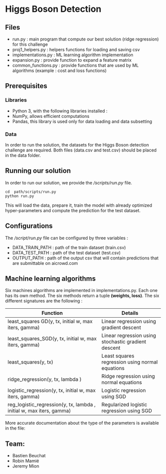 # Higgs Boson Detection

## Files
* run.py : main program that compute our best solution (ridge regression) for this challenge
* proj1_helpers.py : helpers functions for loading and saving csv
* implementations.py : ML learning algorithm implementation
* expansion.py : provide function to expand a feature matrix
* common_functions.py : provide functions that are used by ML algorithms (example : cost and loss functions)

## Prerequisites
### Libraries
* Python 3, with the following libraries installed :
* NumPy, allows efficient computations
* Pandas, this library is used only for data loading and data subsetting 

### Data
In order to run the solution, the datasets for the Higgs Boson detection challenge are required. Both files (data.csv and test.csv) should be placed in the data folder.

## Running our solution
In order to run our solution, we provide the */scripts/run.py* file.
 ```
cd  path/scripts/run.py
python run.py
 ``` 
This will load the data, prepare it, train the model with already optimized hyper-parameters and compute the prediction for the test dataset. 

## Configurations
The */script/run.py* file can be configured by three variables :
* DATA_TRAIN_PATH : path of the train dataset (train.csv)
* DATA_TEST_PATH  : path of the test dataset (test.csv)
* OUTPUT_PATH     : path of the output csv that will contain predictions that are submittable on aicrowd.com

## Machine learning algorithms
Six machines algorithms are implemented in implementations.py. Each one has its own method. The six methods return a tuple __(weights, loss)__. The six different signatures are the following : 

| Function                                                             | Details                                             |
|----------------------------------------------------------------------|-----------------------------------------------------|
| least_squares GD(y, tx, initial w, max iters, gamma)                 | Linear regression using gradient descent            |
| least_squares_SGD(y, tx, initial w, max iters, gamma)                | Linear regression using stochastic gradient descent |
| least_squares(y, tx)                                                 | Least squares regression using normal equations     |
| ridge_regression(y, tx, lambda )                                     | Ridge regression using normal equations             |
| logistic_regression(y, tx, initial w, max iters, gamma)              | Logistic regression using  SGD                      |
| reg_logistic_regression(y, tx, lambda , initial w, max iters, gamma) | Regularized logistic regression using SGD           |

More accurate documentation about the type of the parameters is available in the file:

## Team:
- Bastien Beuchat
- Robin Mamié
- Jeremy Mion

